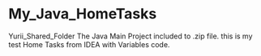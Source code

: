 # My_Java_HomeTasks
Yurii_Shared_Folder
The Java Main Project included to .zip file.
this is my test Home Tasks from IDEA with Variables code.
